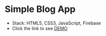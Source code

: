 # Simple Blog App
  - Stack: HTML5, CSS3, JavaScript, Firebase
  - Click the link to see [DEMO](https://bishk0.github.io/simple-js-native-blog/)
